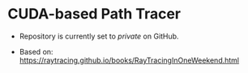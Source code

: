 # CUDA-based Path Tracer

* Repository is currently set to *private* on GitHub.

* Based on: https://raytracing.github.io/books/RayTracingInOneWeekend.html
